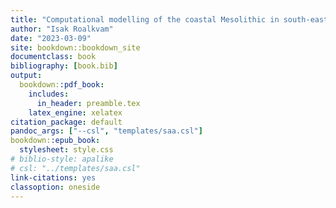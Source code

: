 ```yaml
--- 
title: "Computational modelling of the coastal Mesolithic in south-eastern Norway"
author: "Isak Roalkvam"
date: "2023-03-09"
site: bookdown::bookdown_site
documentclass: book
bibliography: [book.bib]
output:
  bookdown::pdf_book:
    includes:
      in_header: preamble.tex
    latex_engine: xelatex
citation_package: default
pandoc_args: ["--csl", "templates/saa.csl"]
bookdown::epub_book:
  stylesheet: style.css
# biblio-style: apalike
# csl: "../templates/saa.csl"
link-citations: yes
classoption: oneside
---
```

